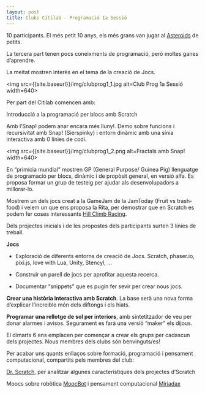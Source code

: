 ```yaml
---
layout: post
title: Clubs Citilab - Programació 1a Sessió
---
```


10 participants. El més petit 10 anys, els més grans van jugar al [Asteroids](https://en.wikipedia.org/wiki/Asteroids_%28video_game%29) de petits.

La tercera part tenen pocs coneixments de programació, però moltes ganes d’aprendre.

La meitat mostren interès en el tema de la creació de Jocs.

<img src={{site.baseurl}}/img/clubprog1_1.jpg alt=Club Prog 1a Sessió width=640>

Per part del Citilab comencen amb:

Introducció a la programació per blocs amb Scratch

Amb l’Snap! podem anar encara més lluny!. Demo sobre funcions i recursivitat amb Snap! (Sierspinky) i  entorn dinàmic amb una sínia interactiva amb 0 línies de codi.

<img src={{site.baseurl}}/img/clubprog1_2.png   alt=Fractals amb Snap! width=640>

En “primícia mundial” mostren GP (General Purpose/ Guinea Pig) llenguatge de programació per blocs, dinàmic i de propòsit general, en versió alfa. Es proposa formar un grup de testeig per ajudar als desenvolupadors a millorar-lo.

Mostrem un dels jocs creat a la GameJam de la JamToday (Fruit vs trash-food) i veiem un que ens proposa la Rita,  per demostrar que en Scratch es podem fer coses interessants [Hill Climb Racing](https://scratch.mit.edu/projects/56667360/).

Dels projectes inicials i de les propostes dels participants surten 3 línies de treball.

**Jocs**

- Exploració de diferents entorns de creació de Jocs. Scratch, phaser.io, pixi.js, love with Lua, Unity, Stencyl, …

- Construir un parell de jocs per aprofitar aquesta recerca.

- Documentar “snippets” que es pugin fer sevir per crear nous jocs.

**Crear una història interactiva amb Scratch**. La base serà una nova forma d’explicar l’increible món dels diftongs i els hiats.

**Programar una rellotge de sol per interiors**, amb sintetitzador de veu  per donar alarmes i avisos. Segurament es farà una versió “maker” els dijous.

El dimarts 6 ens emplacen per començar a crear els grups per cadascun dels projectes. Nous membres dels clubs són benvinguts/es!

Per acabar uns  quants enllaços sobre formació, programació i pensament computacional, compartits pels membres del club:

[Dr. Scratch](http://drscratch.programamos.es/), per analitzar algunes característiques dels projectes d’Scratch

Moocs sobre robòtica [MoocBot](http://drscratch.programamos.es/) i pensament computacional [Miriadax](https://miriadax.net/web/pensamiento-computacional-en-la-escuela-2ed)




